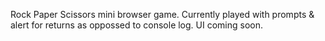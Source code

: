 Rock Paper Scissors mini browser game. Currently played with prompts & alert for returns as oppossed to console log. UI coming soon.